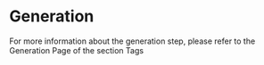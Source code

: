 # Generation

For more information about the generation step, please refer to the Generation Page of the section Tags
